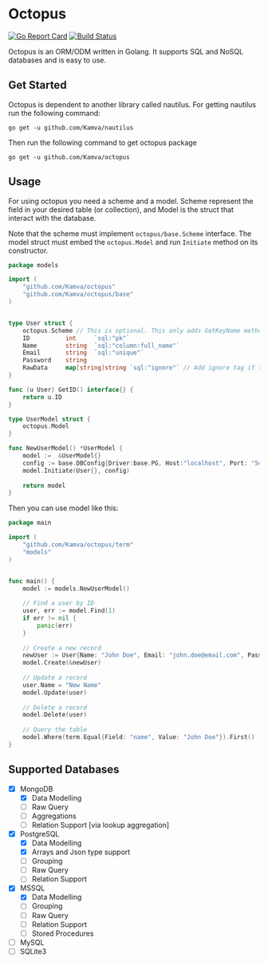 # Octopus

[![Go Report Card](https://goreportcard.com/badge/github.com/Kamva/octopus)](https://goreportcard.com/report/github.com/Kamva/octopus)
[![Build Status](https://travis-ci.org/Kamva/octopus.svg?branch=master)](https://travis-ci.org/Kamva/octopus)

Octopus is an ORM/ODM written in Golang. It supports SQL and NoSQL databases and is easy to use.

## Get Started

Octopus is dependent to another library called nautilus. For getting nautilus run the following command:

```
go get -u github.com/Kamva/nautilus
```

Then run the following command to get octopus package

```
go get -u github.com/Kamva/octopus
```

## Usage

For using octopus you need a scheme and a model. Scheme represent the field in your desired table (or collection),
and Model is the struct that interact with the database.

Note that the scheme must implement `octopus/base.Scheme` interface. The model struct must embed the `octopus.Model`
and run `Initiate` method on its constructor.

```go
package models

import (
    "github.com/Kamva/octopus"
    "github.com/Kamva/octopus/base"
)


type User struct {
    octopus.Scheme // This is optional. This only adds GetKeyName method implementation that returns `id` by default
    ID          int     `sql:"pk"`
    Name        string  `sql:"column:full_name"`
    Email       string  `sql:"unique"`
    Password    string
    RawData     map[string]string `sql:"ignore"` // Add ignore tag if the field does not exists on table
}

func (u User) GetID() interface{} {
	return u.ID
}

type UserModel struct {
    octopus.Model
}

func NewUserModel() *UserModel {
    model :=  &UserModel{}
    config := base.DBConfig{Driver:base.PG, Host:"localhost", Port: "5432", Database: "MyDatabase"}
    model.Initiate(User{}, config)
    
    return model
}
```

Then you can use model like this:

```go
package main

import (
    "github.com/Kamva/octopus/term"
	"models"
)


func main() {
	model := models.NewUserModel()
	
	// Find a user by ID
	user, err := model.Find(1)
	if err != nil {
		panic(err)
	}
	
	// Create a new record
	newUser := User{Name: "John Doe", Email: "john.doe@email.com", Password: "HashedPassword"}
	model.Create(&newUser)
	
	// Update a record
	user.Name = "New Name"
	model.Update(user)
	
	// Delete a record
	model.Delete(user)
	
	// Query the table
	model.Where(term.Equal{Field: "name", Value: "John Doe"}).First()
}
``` 

## Supported Databases

- [x] MongoDB
    - [x] Data Modelling
    - [ ] Raw Query
    - [ ] Aggregations
    - [ ] Relation Support [via lookup aggregation]
- [x] PostgreSQL
    - [x] Data Modelling
    - [x] Arrays and Json type support
    - [ ] Grouping
    - [ ] Raw Query
    - [ ] Relation Support
- [x] MSSQL
    - [x] Data Modelling
    - [ ] Grouping
    - [ ] Raw Query
    - [ ] Relation Support
    - [ ] Stored Procedures
- [ ] MySQL
- [ ] SQLite3
